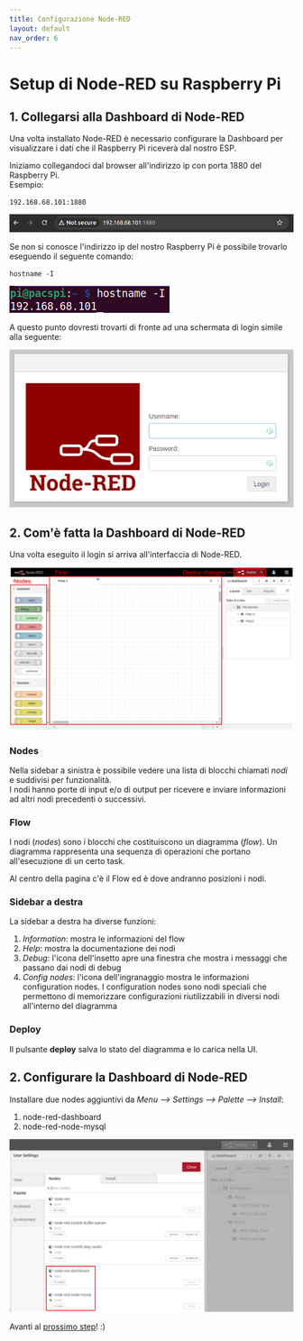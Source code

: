 ```yaml
---
title: Configurazione Node-RED
layout: default
nav_order: 6
---
```


# Setup di Node-RED su Raspberry Pi

## 1. Collegarsi alla Dashboard di Node-RED

Una volta installato Node-RED è necessario configurare la Dashboard per visualizzare i dati che il Raspberry Pi riceverà dal nostro ESP.

Iniziamo collegandoci dal browser all'indirizzo ip con porta 1880 del Raspberry Pi.  
Esempio:

```
192.168.68.101:1880
```

![Node-RED URL](./images/nodered_url.png)

Se non si conosce l'indirizzo ip del nostro Raspberry Pi è possibile trovarlo eseguendo il seguente comando:

```
hostname -I
```

![Node-RED ip address](./images/hostname_i.png)

A questo punto dovresti trovarti di fronte ad una schermata di login simile alla seguente:

![Node-RED login](./images/nodered_login.png)

## 2. Com'è fatta la Dashboard di Node-RED

Una volta eseguito il login si arriva all'interfaccia di Node-RED.

![Node-RED login](./images/nodered_interface.png)

### Nodes

Nella sidebar a sinistra è possibile vedere una lista di blocchi chiamati *nodi* e suddivisi per funzionalità.  
I nodi hanno porte di input e/o di output per ricevere e inviare informazioni ad altri nodi precedenti o successivi.

### Flow

I nodi (*nodes*) sono i blocchi che costituiscono un diagramma (*flow*). Un diagramma rappresenta una sequenza di operazioni che portano all'esecuzione di un certo task.

Al centro della pagina c'è il Flow ed è dove andranno posizioni i nodi.

### Sidebar a destra

La sidebar a destra ha diverse funzioni:

1. *Information*: mostra le informazioni del flow
2. *Help*: mostra la documentazione dei nodi
3. *Debug*: l'icona dell'insetto apre una finestra che mostra i messaggi che passano dai nodi di debug
4. *Config nodes*: l'icona dell'ingranaggio mostra le informazioni configuration nodes. I configuration nodes sono nodi speciali che permettono di memorizzare configurazioni riutilizzabili in diversi nodi all'interno del diagramma

### Deploy

Il pulsante **deploy** salva lo stato del diagramma e lo carica nella UI.

## 2. Configurare la Dashboard di Node-RED

Installare due nodes aggiuntivi da *Menu --> Settings --> Palette --> Install*:

1. node-red-dashboard
2. node-red-node-mysql

![Additional nodes](./images/additional_nodes.png)

Avanti al [prossimo step](./db_setup.html)! :)
